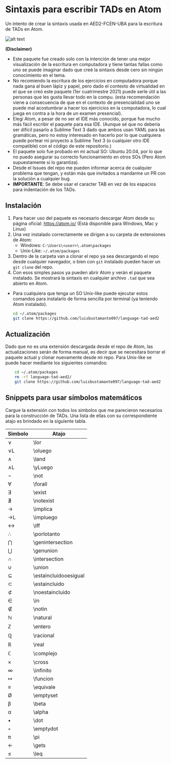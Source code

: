 # Sintaxis para escribir TADs en Atom
Un intento de crear la sintaxis usada en AED2-FCEN-UBA para la escritura de TADs en Atom.


![alt text](https://i.imgur.com/kdJCyRE.png "Es un TAD cualquiera que tenia guardado de cuando la curse (?")


**(Disclaimer)**
- Este paquete fue creado solo con la intención de tener una mejor visualización de la escritura en computadora y tiene tantas fallas como uno se puede imaginar dado que creé la sintaxis desde cero sin ningún conocimiento en el tema.
- No recomiendo la escritura de los ejercicios en computadora porque nada gana al buen lápiz y papel, pero dado el contexto de virtualidad en el que se creó este paquete (1er cuatrimestre 2021) puede serle útil a las personas que les gusta llevar todo en la compu. (esta recomendación viene a consecuencia de que en el contexto de presencialidad uno se puede mal acostumbrar a hacer los ejercicios en la computadora, lo cual juega en contra a la hora de un examen presencial).
- Elegí Atom, a pesar de no ser el IDE más conocido, porque fue mucho más fácil escribir el paquete para esa IDE. (Aunque sé que no debería ser difícil pasarlo a Sublime Text 3 dado que ambos usan YAML para las gramáticas, pero no estoy interesado en hacerlo por lo que cualquiera puede portear mi proyecto a Sublime Text 3 (o cualquier otro IDE compatible) con el código de este repositorio.)
- El paquete solo fue probado en mi actual SO: Ubuntu 20.04, por lo que no puedo asegurar su correcto funcionamiento en otros SOs (Pero Atom supuestamente si lo garantiza).
- Desde el Issues del repo me pueden informar acerca de cualquier problema que tengan, y están más que invitados a mandarme un PR con la solución a cualquier bug.
- **IMPORTANTE**: Se debe usar el caracter TAB en vez de los espacios para indentación de los TADs.

## Instalación
1) Para hacer uso del paquete es necesario descargar Atom desde su página oficial: https://atom.io/ (Está disponible para Windows, Mac y Linux)
2) Una vez instalado correctamente se dirigen a su carpeta de extensiones de Atom:
     - Windows: `C:\Users\<user>\.atom\packages`
     - Unix-Like: `~/.atom/packages`
3) Dentro de la carpeta van a clonar el repo ya sea descargando el repo desde cualquier navegador, o bien con `git` instalado pueden hacer un `git clone` del repo.
4) Con esos simples pasos ya pueden abrir Atom y verán el paquete instalado. Se mostrará la sintaxis en cualquier archivo `.tad` que sea abierto en Atom.

- Para cualquiera que tenga un SO Unix-like puede ejecutar estos comandos para instalarlo de forma sencilla por terminal (ya teniendo Atom instalado).
    ```bash
    cd ~/.atom/packages
    git clone https://github.com/luisbustamante097/language-tad-aed2
    ```

## Actualización
Dado que no es una extensión descargada desde el repo de Atom, las actualizaciones serán de forma manual, es decir que se necesitara borrar el paquete actual y clonar nuevamente desde mi repo.
Para Unix-like se puede hacer mediante los siguientes comandos:
```bash
    cd ~/.atom/packages
    rm -rf language-tad-aed2/
    git clone https://github.com/luisbustamante097/language-tad-aed2
```

## Snippets para usar símbolos matemáticos
Cargue la extensión con todos los simbolos que me parecieron necesarios para la construcción de TADs.
Una lista de ellas con su correspondiente atajo es brindado en la siguiente tabla.

Simbolo | Atajo
--------|------
∨   | \lor
∨L  | \\oluego
∧   | \land
∧L  | \\yLuego
¬   | \not
∀   | \forall
∃   | \exist
∄   | \notexist
→   | \implica
→L  | \\impluego
↔   | \iff
∴   | \porlotanto
⋂   | \genintersection
⋃   | \genunion
∩   | \intersection
∪   | \union
⊆   | \estaincluidooesigual
⊂   | \estaincluido
⊄   | \noestaincluido
∈   | \in
∉   | \notin
ℕ   | \natural
ℤ   | \entero
ℚ   | \racional
ℝ   | \real
ℂ   | \complejo
×   | \cross
∞   | \infinito
↦   | \funcion
≡   | \equivale
Ø   | \emptyset
β   | \beta
α   | \alpha
•   | \dot
◦   | \emptydot
π   | \pi
←   | \gets
≤   | \leq
